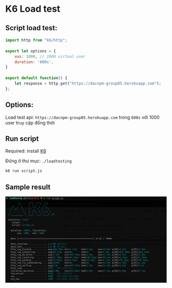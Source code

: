 # K6 Load test

## Script load test:
```js
import http from "k6/http";

export let options = {
    vus: 1000, // 1000 virtual user
    duration: '600s',
}

export default function() {
    let response = http.get("https://dacnpm-group05.herokuapp.com");
};
```

## Options:

Load test api: `https://dacnpm-group05.herokuapp.com` trong `600s` với 1000 user truy cập đồng thời

## Run script

Required: install [K6](https://github.com/loadimpact/k6)

Đứng ở thư mục: `./loadtesting`
```bash
k6 run script.js
```

## Sample result
![!img](sample-result.jpeg)